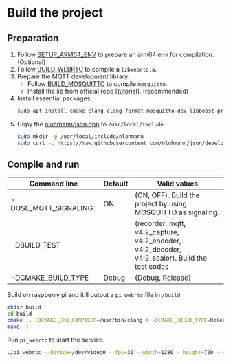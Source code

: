 # Build the project

## Preparation
1. Follow [SETUP_ARM64_ENV](SETUP_ARM64_ENV.md) to prepare an arm64 env for compilation. (Optional)
2. Follow [BUILD_WEBRTC](BUILD_WEBRTC.md) to compile a `libwebrtc.a`.
3. Prepare the MQTT development library.
    * Follow [BUILD_MOSQUITTO](BUILD_MOSQUITTO.md) to compile `mosquitto`.
    * Install the lib from official repo [[tutorial](https://repo.mosquitto.org/debian/README.txt)]. (recommended)
4. Install essential packages
    ```bash
    sudo apt install cmake clang clang-format mosquitto-dev libboost-program-options-dev libavformat-dev libavcodec-dev libavutil-dev libswscale-dev libpulse-dev libasound2-dev libjpeg-dev libcamera-dev libmosquitto-dev
    ```
5. Copy the [nlohmann/json.hpp](https://github.com/nlohmann/json/blob/develop/single_include/nlohmann/json.hpp) to `/usr/local/include`
    ```bash
    sudo mkdir -p /usr/local/include/nlohmann
    sudo curl -L https://raw.githubusercontent.com/nlohmann/json/develop/single_include/nlohmann/json.hpp -o /usr/local/include/nlohmann/json.hpp
    ```

## Compile and run

| <div style="width:200px">Command line</div> | Default | Valid values |
| --------------------------------------------| ----------- | ------------ |
| -DUSE_MQTT_SIGNALING | ON | (ON, OFF). Build the project by using MOSQUITTO as signaling. |
| -DBUILD_TEST |  | (recorder, mqtt, v4l2_capture, v4l2_encoder, v4l2_decoder, v4l2_scaler). Build the test codes |
| -DCMAKE_BUILD_TYPE | Debug | (Debug, Release) |

Build on raspberry pi and it'll output a `pi_webrtc` file in `/build`.
```bash
mkdir build
cd build
cmake .. -DCMAKE_CXX_COMPILER=/usr/bin/clang++ -DCMAKE_BUILD_TYPE=Release
make -j
```

Run `pi_webrtc` to start the service.
```bash
./pi_webrtc --device=/dev/video0 --fps=30 --width=1280 --height=720 --v4l2_format=mjpeg --mqtt_host=<hostname> --mqtt_port=1883 --mqtt_username=<username> --mqtt_password=<password> --hw_accel
```
